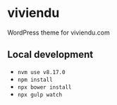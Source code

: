 # viviendu

WordPress theme for viviendu.com

## Local development

* `nvm use v8.17.0`
* `npm install`
* `npx bower install`
* `npx gulp watch`
